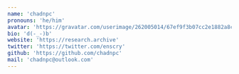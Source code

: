 ```yaml
---
name: 'chadnpc'
pronouns: 'he/him'
avatar: 'https://gravatar.com/userimage/262005014/67ef9f3b07cc2e1882a8c56350f90081.jpeg?size=256'
bio: 'd(-_-)b'
website: 'https://research.archive'
twitter: 'https://twitter.com/enscry'
github: 'https://github.com/chadnpc'
mail: 'chadnpc@outlook.com'
---
```

